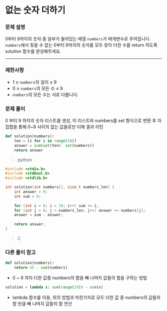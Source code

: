 # 없는 숫자 더하기

### 문제 설명

0부터 9까지의 숫자 중 일부가 들어있는 배열 `numbers`가 매개변수로 주어집니다. `numbers`에서 찾을 수 없는 0부터 9까지의 숫자를 모두 찾아 더한 수를 return 하도록 solution 함수를 완성해주세요.

------

### 제한사항

- 1 ≤ `numbers`의 길이 ≤ 9
- 0 ≤ `numbers`의 모든 수 ≤ 9
- `numbers`의 모든 수는 서로 다릅니다.

### 문제 풀이

 0 부터 9 까지의 숫자 리스트를 생성, 이 리스트와 numbers를 set 형식으로 변환 후 차집합을 통해 0~9 사이의 없는 값들로만 더해 결과 리턴

```python
def solution(numbers):
    ten = [i for i in range(10)]
    answer = sum(set(ten)- set(numbers))
    return answer
```

> python



```c
#include <stdio.h>
#include <stdbool.h>
#include <stdlib.h>

int solution(int numbers[], size_t numbers_len) {
    int answer = 0;
    int sum = 0;
    
    for (int i = 0; i < 10; i++) sum += i;
    for (int j = 0; j < numbers_len; j++) answer += numbers[j];
    answer = sum - answer;
        
    return answer;
}
```

> C



### 다른 풀이 참고

```python
def solution(numbers):
    return 45 - sum(numbers)
```

- 0 ~ 9 까지 더한 값중 numbers의 합을 빼 나머지 값들의 합을 구하는 방법

```python
solution = lambda x: sum(range(10)) - sum(x)
```

- lambda 함수를 이용, 위의 방법과 마찬가지로 모두 더한 값 중 numbers의 값들의 합 만큼 빼 나머지 값들의 합 연산

